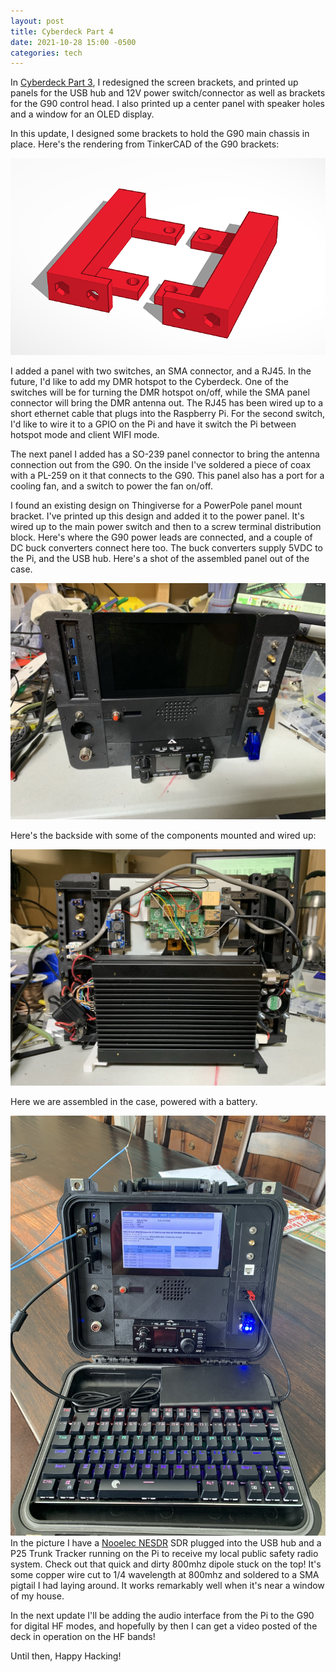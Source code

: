 ```yaml
---
layout: post
title: Cyberdeck Part 4
date: 2021-10-28 15:00 -0500
categories: tech
---
```

In [Cyberdeck Part 3](/cyberdeck-part-3), I redesigned the screen brackets, and
printed up panels for the USB hub and 12V power switch/connector as well as 
brackets for the G90 control head. I also
printed up a center panel with speaker holes and a window for an OLED display. 

In this update, I designed some brackets to hold the G90 main chassis in place.
Here's the rendering from TinkerCAD of the G90 brackets:

![image](/assets/images/g90mounts.png)

I added a panel with two switches, an SMA connector, and a RJ45. In the
future, I'd like to add my DMR hotspot to the Cyberdeck. One of the switches
will be for turning the DMR hotspot on/off, while the SMA panel connector will
bring the DMR antenna out. The RJ45 has been wired up to a short ethernet cable
that plugs into the Raspberry Pi. For the second switch, I'd like to wire it to
a GPIO on the Pi and have it switch the Pi between hotspot mode and client WIFI
mode. 

The next panel I added has a SO-239 panel connector to bring the antenna
connection out from the G90. On the inside I've soldered a piece of coax with
a PL-259 on it that connects to the G90. This panel also has a port for
a cooling fan, and a switch to power the fan on/off.

I found an existing design on Thingiverse for a PowerPole panel mount bracket.
I've printed up this design and added it to the power panel. It's wired up to
the main power switch and then to a screw terminal distribution block. Here's where the G90
power leads are connected, and a couple of DC buck converters connect here too.
The buck converters supply 5VDC to the Pi, and the USB hub.
Here's a shot of the assembled panel out of the case.

![image](/assets/images/IMG_0689.jpeg)

Here's the backside with some of the components mounted and wired up:

![image](/assets/images/IMG_0691.jpeg)

Here we are assembled in the case, powered with a battery. 

![image](/assets/images/IMG_0694.jpeg)
 In the picture I have a 
[Nooelec
NESDR](https://www.amazon.com/NooElec-NESDR-Smart-Enclosure-R820T2-Based/dp/B01HA642SW/ref=asc_df_B01HA642SW/?tag=hyprod-20&linkCode=df0&hvadid=309807187084&hvpos=&hvnetw=g&hvrand=14677872484702353752&hvpone=&hvptwo=&hvqmt=&hvdev=c&hvdvcmdl=&hvlocint=&hvlocphy=1017825&hvtargid=pla-403313148407&psc=1)
SDR plugged into the USB hub and a P25 Trunk Tracker running on the Pi to
receive my local public safety radio system. Check out that quick and dirty
800mhz dipole stuck on the top! It's some copper wire cut to 1/4 wavelength at
800mhz and soldered to a SMA pigtail I had laying around.  It works remarkably
well when it's near a window of my house.

In the next update I'll be adding the audio interface from the Pi to the G90
for digital HF modes, and hopefully by then I can get a video posted of the
deck in operation on the HF bands!

Until then, Happy Hacking!
